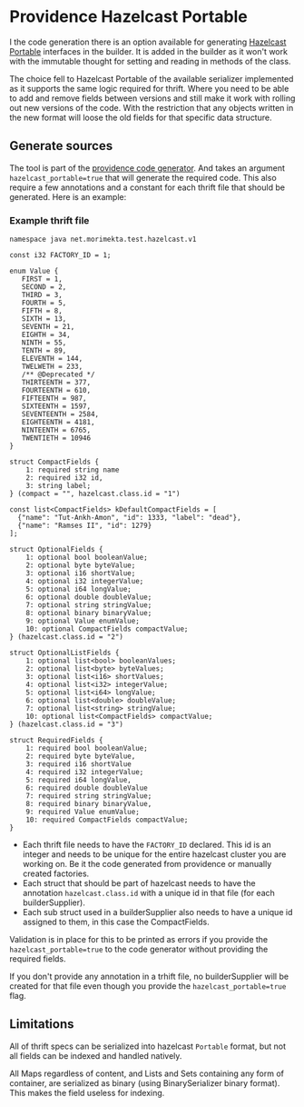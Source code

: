 Providence Hazelcast Portable
=============================

I  the code generation there is an option available for generating
<a href="http://docs.hazelcast.org/docs/3.5/manual/html/portableserialization.html">
Hazelcast Portable</a> interfaces in the builder. It is added in the builder as
it won't work with the immutable thought for setting and reading in methods of the
class.

The choice fell to Hazelcast Portable of the available serializer implemented as
it supports the same logic required for thrift. Where you need to be able to add
and remove fields between versions and still make it work with rolling out new
versions of the code. With the restriction that any objects written in the new
format will loose the old fields for that specific data structure.

## Generate sources

The tool is part of the [providence code generator](providence-tools.html#Code_Generator).
And takes an argument `hazelcast_portable=true` that will generate the required
code. This also require a few annotations and a constant for each thrift file
that should be generated. Here is an example:

### Example thrift file

```thrift
namespace java net.morimekta.test.hazelcast.v1

const i32 FACTORY_ID = 1;

enum Value {
   FIRST = 1,
   SECOND = 2,
   THIRD = 3,
   FOURTH = 5,
   FIFTH = 8,
   SIXTH = 13,
   SEVENTH = 21,
   EIGHTH = 34,
   NINTH = 55,
   TENTH = 89,
   ELEVENTH = 144,
   TWELWETH = 233,
   /** @Deprecated */
   THIRTEENTH = 377,
   FOURTEENTH = 610,
   FIFTEENTH = 987,
   SIXTEENTH = 1597,
   SEVENTEENTH = 2584,
   EIGHTEENTH = 4181,
   NINTEENTH = 6765,
   TWENTIETH = 10946
}

struct CompactFields {
    1: required string name
    2: required i32 id,
    3: string label;
} (compact = "", hazelcast.class.id = "1")

const list<CompactFields> kDefaultCompactFields = [
  {"name": "Tut-Ankh-Amon", "id": 1333, "label": "dead"},
  {"name": "Ramses II", "id": 1279}
];

struct OptionalFields {
    1: optional bool booleanValue;
    2: optional byte byteValue;
    3: optional i16 shortValue;
    4: optional i32 integerValue;
    5: optional i64 longValue;
    6: optional double doubleValue;
    7: optional string stringValue;
    8: optional binary binaryValue;
    9: optional Value enumValue;
    10: optional CompactFields compactValue;
} (hazelcast.class.id = "2")

struct OptionalListFields {
    1: optional list<bool> booleanValues;
    2: optional list<byte> byteValues;
    3: optional list<i16> shortValues;
    4: optional list<i32> integerValue;
    5: optional list<i64> longValue;
    6: optional list<double> doubleValue;
    7: optional list<string> stringValue;
    10: optional list<CompactFields> compactValue;
} (hazelcast.class.id = "3")

struct RequiredFields {
    1: required bool booleanValue;
    2: required byte byteValue,
    3: required i16 shortValue
    4: required i32 integerValue;
    5: required i64 longValue,
    6: required double doubleValue
    7: required string stringValue;
    8: required binary binaryValue,
    9: required Value enumValue;
    10: required CompactFields compactValue;
}
```

* Each thrift file needs to have the `FACTORY_ID` declared. This id is an integer
  and needs to be unique for the entire hazelcast cluster you are working on. Be
  it the code generated from providence or manually created factories.
* Each struct that should be part of hazelcast needs to have the annotation
  `hazelcast.class.id` with a unique id in that file (for each builderSupplier).
* Each sub struct used in a builderSupplier also needs to have a unique id assigned to
  them, in this case the CompactFields.

Validation is in place for this to be printed as errors if you provide the
`hazelcast_portable=true` to the code generator without providing the required
fields.

If you don't provide any annotation in a trhift file, no builderSupplier will be created
for that file even though you provide the `hazelcast_portable=true` flag.

## Limitations

All of thrift specs can be serialized into hazelcast `Portable` format, but not all
fields can be indexed and handled natively.

All Maps regardless of content, and Lists and Sets containing any form of container,
are serialized as binary (using BinarySerializer binary format). This makes the field
useless for indexing.